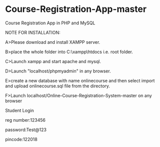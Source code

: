 # Course-Registration-App-master



Course Registration App in PHP and MySQL



NOTE FOR INSTALLATION: 


A>Please download and install XAMPP server.

B>place the whole folder into C:\xampp\htdocs i.e. root folder.  

C>Launch xampp and start apache and mysql.

D>Launch "localhost/phpmyadmin" in any browser.

E>create a new database with name onlinecourse and then select import and upload onlinecourse.sql file from the directory.

F>Launch localhost/Online-Course-Registration-System-master on any browser




Student Login 

reg number:123456

password:Test@123

pincode:122018
